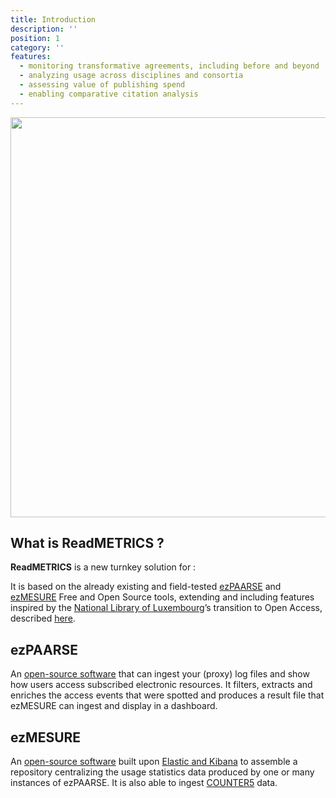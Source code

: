 ```yaml
---
title: Introduction
description: ''
position: 1
category: ''
features:
  - monitoring transformative agreements, including before and beyond
  - analyzing usage across disciplines and consortia
  - assessing value of publishing spend
  - enabling comparative citation analysis
---
```


<img src="/en/preview.svg" width="1280" height="640" alt="" />

## What is ReadMETRICS ?

**ReadMETRICS** is a new turnkey solution for :

<list :items="features"></list>

It is based on the already existing and field-tested [ezPAARSE](https://www.ezpaarse.org/) and [ezMESURE](https://ezmesure.couperin.org/) Free and Open Source tools, extending and including features inspired by the [National Library of Luxembourg](https://bnl.public.lu/fr.html)’s transition to Open Access, described [here](https://www.consortium.lu/?page_id=6334).

## ezPAARSE

An [open-source software](https://github.com/ezpaarse-project/ezpaarse/) that can ingest your (proxy) log files and show how users access subscribed electronic resources. It filters, extracts and enriches the access events that were spotted and produces a result file that ezMESURE can ingest and display in a dashboard.

## ezMESURE

An [open-source software](https://github.com/ezpaarse-project/ezmesure/) built upon [Elastic and Kibana](https://www.elastic.co/fr/) to assemble a repository centralizing the usage statistics data produced by one or many instances of ezPAARSE. It is also able to ingest [COUNTER5](https://www.projectcounter.org/code-of-practice-five-sections/abstract/) data.